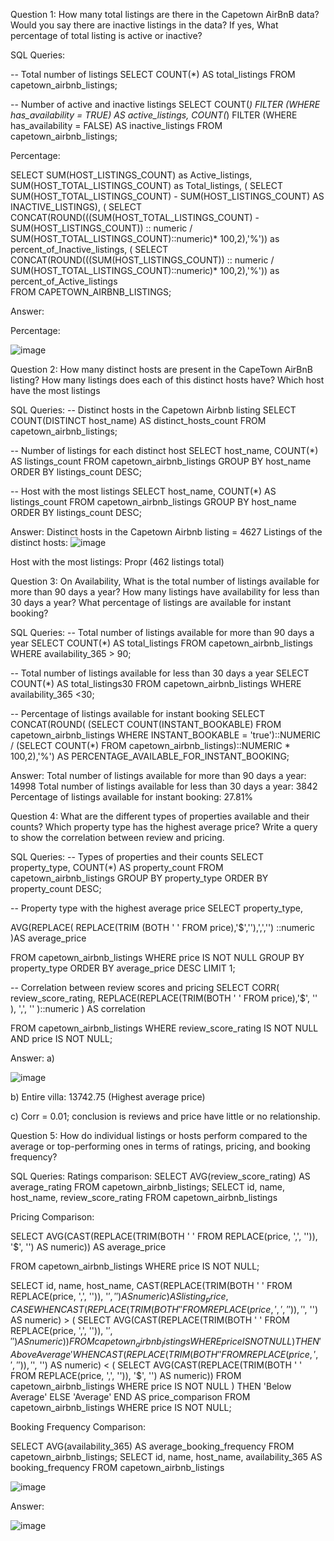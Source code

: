 
Question 1: How many total listings are there in the Capetown AirBnB data? Would you say there are inactive listings in the data? If yes, What percentage of total listing is active or inactive?

SQL Queries:

-- Total number of listings
SELECT COUNT(*) AS total_listings
FROM capetown_airbnb_listings;

-- Number of active and inactive listings
SELECT
    COUNT(*) FILTER (WHERE has_availability = TRUE) AS active_listings,
    COUNT(*) FILTER (WHERE has_availability = FALSE) AS inactive_listings
FROM
    capetown_airbnb_listings;


Percentage:


SELECT SUM(HOST_LISTINGS_COUNT) as Active_listings,
		SUM(HOST_TOTAL_LISTINGS_COUNT) as Total_listings,
(
	SELECT SUM(HOST_TOTAL_LISTINGS_COUNT) - SUM(HOST_LISTINGS_COUNT) AS INACTIVE_LISTINGS),
	(
		SELECT CONCAT(ROUND(((SUM(HOST_TOTAL_LISTINGS_COUNT) -  SUM(HOST_LISTINGS_COUNT)) :: numeric 
							 / SUM(HOST_TOTAL_LISTINGS_COUNT)::numeric)* 100,2),'%')) as percent_of_Inactive_listings,
		(
			SELECT CONCAT(ROUND(((SUM(HOST_LISTINGS_COUNT)) :: numeric 
							 / SUM(HOST_TOTAL_LISTINGS_COUNT)::numeric)* 100,2),'%')) as percent_of_Active_listings	 
FROM CAPETOWN_AIRBNB_LISTINGS;


Answer:

Percentage: 

![image](https://github.com/Alice-Mbaluka/SQL_project-MWC/assets/79568950/7fe401a7-4d4a-4338-bcf9-3b0216ebef29)



Question 2: How many distinct hosts are present in the CapeTown AirBnB listing? How many listings does each of this distinct hosts have? Which host have the most listings

SQL Queries:
-- Distinct hosts in the Capetown Airbnb listing
SELECT COUNT(DISTINCT host_name) AS distinct_hosts_count
FROM capetown_airbnb_listings;

-- Number of listings for each distinct host
SELECT host_name, COUNT(*) AS listings_count
FROM capetown_airbnb_listings
GROUP BY host_name
ORDER BY listings_count DESC;

-- Host with the most listings
SELECT host_name, COUNT(*) AS listings_count
FROM capetown_airbnb_listings
GROUP BY host_name
ORDER BY listings_count DESC;


Answer:
Distinct hosts in the Capetown Airbnb listing = 4627
Listings of the distinct hosts: 
![image](https://github.com/Alice-Mbaluka/SQL_project-MWC/assets/79568950/49c626a4-1220-4f83-a249-b7fe446b767b)


Host with the most listings: 
Propr (462 listings total)

Question 3: On Availability, What is the total number of listings available for more than 90 days a year? How many listings have availability for less than 30 days a year? What percentage of listings are available for instant booking?

SQL Queries:
-- Total number of listings available for more than 90 days a year
SELECT COUNT(*) AS total_listings
FROM capetown_airbnb_listings
WHERE availability_365 > 90;


-- Total number of listings available for less than 30 days a year
SELECT COUNT(*) AS total_listings30
FROM capetown_airbnb_listings
WHERE availability_365 <30;

-- Percentage of listings available for instant booking
SELECT CONCAT(ROUND(
		(SELECT COUNT(INSTANT_BOOKABLE)
			FROM capetown_airbnb_listings
			WHERE INSTANT_BOOKABLE = 'true')::NUMERIC /
		(SELECT COUNT(*)
			FROM capetown_airbnb_listings)::NUMERIC * 100,2),'%') AS PERCENTAGE_AVAILABLE_FOR_INSTANT_BOOKING;


Answer:
Total number of listings available for more than 90 days a year: 14998
Total number of listings available for less than 30 days a year: 3842
Percentage of listings available for instant booking: 27.81%


Question 4: What are the different types of properties available and their counts? Which property type has the highest average price? Write a query to show the correlation between review and pricing.

SQL Queries:
-- Types of properties and their counts
SELECT property_type, COUNT(*) AS property_count
FROM capetown_airbnb_listings
GROUP BY property_type
ORDER BY property_count DESC;

-- Property type with the highest average price
SELECT
    property_type,
   
   AVG(REPLACE( REPLACE(TRIM (BOTH ' ' FROM price),'$',''),',','') ::numeric )AS average_price
	
FROM
    capetown_airbnb_listings
WHERE
    price IS NOT NULL
GROUP BY
    property_type
ORDER BY
    average_price DESC
LIMIT 1;


-- Correlation between review scores and pricing
SELECT
    CORR(
        review_score_rating,
        REPLACE(REPLACE(TRIM(BOTH ' ' FROM price),'$',  '' ), ',', '' )::numeric ) AS correlation
    
FROM
    capetown_airbnb_listings
WHERE
    review_score_rating IS NOT NULL
    AND price IS NOT NULL;


Answer:
a)

![image](https://github.com/Alice-Mbaluka/SQL_project-MWC/assets/79568950/48b2f221-3be1-44b6-8454-98a8d5506fc2)

b) Entire villa: 13742.75 (Highest average price)

c) Corr = 0.01; conclusion is reviews and price have little or no relationship.

Question 5: How do individual listings or hosts perform compared to the average or top-performing ones in terms of ratings, pricing, and booking frequency?

SQL Queries:
Ratings comparison:
SELECT AVG(review_score_rating) AS average_rating
FROM capetown_airbnb_listings;
SELECT
    id,
    name,
    host_name,
    review_score_rating
FROM
    capetown_airbnb_listings

Pricing Comparison:

SELECT 
AVG(CAST(REPLACE(TRIM(BOTH ' ' FROM REPLACE(price, ',', '')), '$', '') AS numeric)) AS average_price

FROM capetown_airbnb_listings
WHERE price IS NOT NULL;

SELECT
    id,
    name,
    host_name,
    CAST(REPLACE(TRIM(BOTH ' ' FROM REPLACE(price, ',', '')), '$', '') AS numeric) AS listing_price,
    CASE
        WHEN CAST(REPLACE(TRIM(BOTH ' ' FROM REPLACE(price, ',', '')), '$', '') AS numeric) > (
            SELECT AVG(CAST(REPLACE(TRIM(BOTH ' ' FROM REPLACE(price, ',', '')), '$', '') AS numeric))
            FROM capetown_airbnb_listings
            WHERE price IS NOT NULL
        )
        THEN 'Above Average'
        WHEN CAST(REPLACE(TRIM(BOTH ' ' FROM REPLACE(price, ',', '')), '$', '') AS numeric) < (
            SELECT AVG(CAST(REPLACE(TRIM(BOTH ' ' FROM REPLACE(price, ',', '')), '$', '') AS numeric))
            FROM capetown_airbnb_listings
            WHERE price IS NOT NULL
        )
        THEN 'Below Average'
        ELSE 'Average'
    END AS price_comparison
FROM
    capetown_airbnb_listings
WHERE
    price IS NOT NULL;


Booking Frequency Comparison:

SELECT AVG(availability_365) AS average_booking_frequency
FROM capetown_airbnb_listings;
SELECT
    id,
    name,
    host_name,
    availability_365 AS booking_frequency
FROM
    capetown_airbnb_listings


![image](https://github.com/Alice-Mbaluka/SQL_project-MWC/assets/79568950/bcc732b7-55b7-4928-b64d-937ee6c1e01f)



Answer:

![image](https://github.com/Alice-Mbaluka/SQL_project-MWC/assets/79568950/6e51d607-4ed5-435a-802c-b3e139f779b3)


